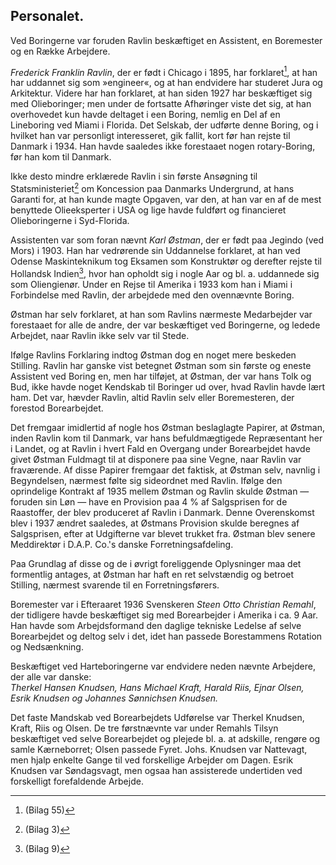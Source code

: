 ## Personalet.

Ved Boringerne var foruden Ravlin beskæftiget en Assistent, en Boremester og en Række Arbejdere.

*Frederick Franklin Ravlin*, der er født i Chicago i 1895, har forklaret[^1], at han har uddannet sig som »engineer«, og at han endvidere har studeret Jura og Arkitektur. Videre har han forklaret, at han siden 1927 har beskæftiget sig med Olieboringer; men under de fortsatte Afhøringer viste det sig, at han overhovedet kun havde deltaget i een Boring, nemlig en Del af en Lineboring ved Miami i Florida. Det Selskab, der udførte denne Boring, og i hvilket han var personligt interesseret, gik fallit, kort før han rejste til Danmark i 1934. Han havde saaledes ikke forestaaet nogen rotary-Boring, før han kom til Danmark.

Ikke desto mindre erklærede Ravlin i sin første Ansøgning til Statsministeriet[^2] om Koncession paa Danmarks Undergrund, at hans Garanti for, at han kunde magte Opgaven, var den, at han var en af de mest benyttede Olieeksperter i USA og lige havde fuldført og financieret Olieboringerne i Syd-Florida.

Assistenten var som foran nævnt *Karl Østman*, der er født paa Jegindo (ved Mors) i 1903. Han har vedrørende sin Uddannelse forklaret, at han ved Odense Maskinteknikum tog Eksamen som Konstruktør og derefter rejste til Hollandsk Indien[^3], hvor han opholdt sig i nogle Aar og bl. a. uddannede sig som Oliengienør. Under en Rejse til Amerika i 1933 kom han i Miami i Forbindelse med Ravlin, der arbejdede med den ovennævnte Boring.

Østman har selv forklaret, at han som Ravlins nærmeste Medarbejder var forestaaet for alle de andre, der var beskæftiget ved Boringerne, og ledede Arbejdet, naar Ravlin ikke selv var til Stede.

Ifølge Ravlins Forklaring indtog Østman dog en noget mere beskeden Stilling. Ravlin har ganske vist betegnet Østman som sin første og eneste Assistent ved Boring en, men har tilføjet, at Østman, der var hans Tolk og Bud, ikke havde noget Kendskab til Boringer ud over, hvad Ravlin havde lært ham. Det var, hævder Ravlin, altid Ravlin selv eller Boremesteren, der forestod Borearbejdet.

Det fremgaar imidlertid af nogle hos Østman beslaglagte Papirer, at Østman, inden Ravlin kom til Danmark, var hans befuldmægtigede Repræsentant her i Landet, og at Ravlin i hvert Fald en Overgang under Borearbejdet havde givet Østman Fuldmagt til at disponere paa sine Vegne, naar Ravlin var fraværende. Af disse Papirer fremgaar det faktisk, at Østman selv, navnlig i Begyndelsen, nærmest følte sig sideordnet med Ravlin. Ifølge den oprindelige Kontrakt af 1935 mellem Østman og Ravlin skulde Østman — foruden sin Løn — have en Provision paa 4 % af Salgsprisen for de Raastoffer, der blev produceret af Ravlin i Danmark. Denne Overenskomst blev i 1937 ændret saaledes, at Østmans Provision skulde beregnes af Salgsprisen, efter at Udgifterne var blevet trukket fra. Østman blev senere Meddirektør i D.A.P. Co.'s danske Forretningsafdeling.

Paa Grundlag af disse og de i øvrigt foreliggende Oplysninger maa det formentlig antages, at Østman har haft en ret selvstændig og betroet Stilling, nærmest svarende til en Forretningsførers.

Boremester var i Efteraaret 1936 Svenskeren *Steen Otto Christian Remahl*, der tidligere havde beskæftiget sig med Borearbejder i Amerika i ca. 9 Aar. Han havde som Arbejdsformand den daglige tekniske Ledelse af selve Borearbejdet og deltog selv i det, idet han passede Borestammens Rotation og Nedsænkning.

Beskæftiget ved Harteboringerne var endvidere neden nævnte Arbejdere, der alle var danske:  
*Therkel Hansen Knudsen, Hans Michael Kraft, Harald Riis, Ejnar Olsen, Esrik Knudsen og Johannes Sønnichsen Knudsen.*

Det faste Mandskab ved Borearbejdets Udførelse var Therkel Knudsen, Kraft, Riis og Olsen. De tre førstnævnte var under Remahls Tilsyn beskæftiget ved selve Borearbejdet og plejede bl. a. at adskille, rengøre og samle Kærneborret; Olsen passede Fyret. Johs. Knudsen var Nattevagt, men hjalp enkelte Gange til ved forskellige Arbejder om Dagen. Esrik Knudsen var Søndagsvagt, men ogsaa han assisterede undertiden ved forskelligt forefaldende Arbejde.

[^1]: (Bilag 55)  
[^2]: (Bilag 3)  
[^3]: (Bilag 9)  
